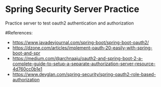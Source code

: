 # Spring Security Server Practice
<p>Practice server to test oauth2 authentication and authorization</p>

#References:
* https://www.javadevjournal.com/spring-boot/spring-boot-oauth2/
* https://dzone.com/articles/implement-oauth-20-easily-with-spring-boot-and-spr
* https://medium.com/@archnaaju/oauth2-and-spring-boot-2-a-complete-guide-to-setup-a-separate-authorization-server-resource-4d760cc0b1e1
* https://www.devglan.com/spring-security/spring-oauth2-role-based-authorization
